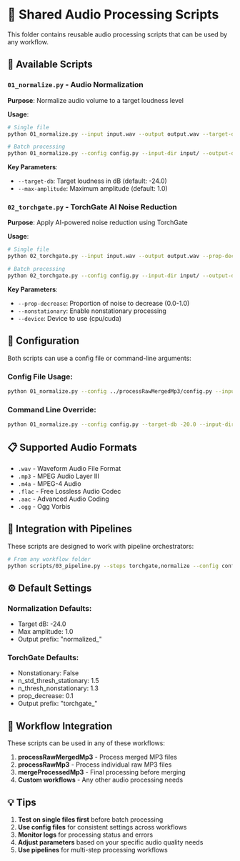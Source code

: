 # 🎵 Shared Audio Processing Scripts

This folder contains reusable audio processing scripts that can be used by any workflow.

## 📁 Available Scripts

### `01_normalize.py` - Audio Normalization

**Purpose**: Normalize audio volume to a target loudness level

**Usage**:

```bash
# Single file
python 01_normalize.py --input input.wav --output output.wav --target-db -24.0

# Batch processing
python 01_normalize.py --config config.py --input-dir input/ --output-dir output/
```

**Key Parameters**:

- `--target-db`: Target loudness in dB (default: -24.0)
- `--max-amplitude`: Maximum amplitude (default: 1.0)

### `02_torchgate.py` - TorchGate AI Noise Reduction

**Purpose**: Apply AI-powered noise reduction using TorchGate

**Usage**:

```bash
# Single file
python 02_torchgate.py --input input.wav --output output.wav --prop-decrease 0.8

# Batch processing
python 02_torchgate.py --config config.py --input-dir input/ --output-dir output/
```

**Key Parameters**:

- `--prop-decrease`: Proportion of noise to decrease (0.0-1.0)
- `--nonstationary`: Enable nonstationary processing
- `--device`: Device to use (cpu/cuda)

## 🔧 Configuration

Both scripts can use a config file or command-line arguments:

### Config File Usage:

```bash
python 01_normalize.py --config ../processRawMergedMp3/config.py --input-dir input/ --output-dir output/
```

### Command Line Override:

```bash
python 01_normalize.py --config config.py --target-db -20.0 --input-dir input/ --output-dir output/
```

## 📋 Supported Audio Formats

- `.wav` - Waveform Audio File Format
- `.mp3` - MPEG Audio Layer III
- `.m4a` - MPEG-4 Audio
- `.flac` - Free Lossless Audio Codec
- `.aac` - Advanced Audio Coding
- `.ogg` - Ogg Vorbis

## 🚀 Integration with Pipelines

These scripts are designed to work with pipeline orchestrators:

```bash
# From any workflow folder
python scripts/03_pipeline.py --steps torchgate,normalize --config config.py
```

## ⚙️ Default Settings

### Normalization Defaults:

- Target dB: -24.0
- Max amplitude: 1.0
- Output prefix: "normalized\_"

### TorchGate Defaults:

- Nonstationary: False
- n_std_thresh_stationary: 1.5
- n_thresh_nonstationary: 1.3
- prop_decrease: 0.1
- Output prefix: "torchgate\_"

## 🔄 Workflow Integration

These scripts can be used in any of these workflows:

1. **processRawMergedMp3** - Process merged MP3 files
2. **processRawMp3** - Process individual raw MP3 files
3. **mergeProcessedMp3** - Final processing before merging
4. **Custom workflows** - Any other audio processing needs

## 💡 Tips

1. **Test on single files first** before batch processing
2. **Use config files** for consistent settings across workflows
3. **Monitor logs** for processing status and errors
4. **Adjust parameters** based on your specific audio quality needs
5. **Use pipelines** for multi-step processing workflows
